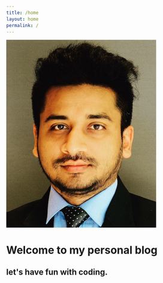 ```yaml
---
title: /home
layout: home
permalink: /
---
```


![alt text](https://github.com/boudhayan/Trunk-001/blob/master/931569C7-B44F-4E03-8D78-C749A1161958.jpg?raw=true)

# Welcome to my personal blog

## let's have fun with coding.
